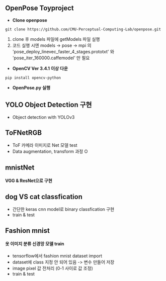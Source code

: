 ## OpenPose Toyproject
* __Clone openpose__

```
git clone https://github.com/CMU-Perceptual-Computing-Lab/openpose.git
```
1. clone 후 models 파일에 getModels 파일 실행
2. 코드 실행 시엔 models -> pose -> mpi 의 'pose_deploy_linevec_faster_4_stages.prototxt' 와 'pose_iter_160000.caffemodel' 만 필요

* __OpenCV Ver 3.4.1 이상 다운__
```
pip install opencv-python
```

* __OpenPose.py 실행__

## YOLO Object Detection 구현
* Object detection with YOLOv3

## ToFNetRGB
* ToF 카메라 이미지로 Net 모델 test
* Data augmentation, transform 과정 O

## mnistNet
#### VGG & ResNet으로 구현

## dog VS cat classfication
* 간단한 keras cnn model로 binary classfication 구현
* train & test

## Fashion mnist
#### 옷 이미지 분류 신경망 모델 train
* tensorflow에서 fashion mnist dataset import
* dataset에 class 지정 안 되어 있음 -> 변수 만들어 저장
* image pixel 값 전처리 (0-1 사이로 값 조정)
* train & test
